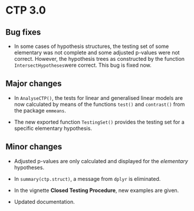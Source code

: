 # CTP 3.0

## Bug fixes

* In some cases of hypothesis structures, the testing set of some elementary was not complete and some adjusted p-values were not correct. However, the hypothesis trees as constructed by the function `IntersectHypotheses`were correct. This bug is fixed now.

## Major changes

* In `AnalyseCTP()`, the tests for linear and generalised linear models are now calculated by means of the functions `test()` and `contrast()` from the package `emmeans`.

* The new exported function `TestingSet()` provides the testing set for a specific elementary hypothesis.

## Minor changes

* Adjusted p-values are only calculated and displayed for the *elementary* hypotheses. 

* In `summary(ctp.struct)`, a message from `dplyr` is eliminated.

* In the vignette **Closed Testing Procedure**, new examples are given.

* Updated documentation.


